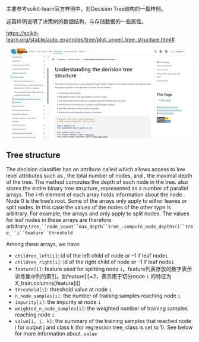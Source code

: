 主要参考scikit-learn官方样例中，对Decision Tree结构的一篇样例。

这篇样例说明了决策树的数据结构，与存储数据的一些属性。

https://scikit-learn.org/stable/auto_examples/tree/plot_unveil_tree_structure.html#

![image-20250210214055819](%E8%A1%A5%E5%85%85%E7%AC%94%E8%AE%B0.assets/image-20250210214055819.png)



## Tree structure

The decision classifier has an attribute called which allows access to low level attributes such as , the total number of nodes, and , the maximal depth of the tree. The method computes the depth of each node in the tree. also stores the entire binary tree structure, represented as a number of parallel arrays. The i-th element of each array holds information about the node . Node 0 is the tree’s root. Some of the arrays only apply to either leaves or split nodes. In this case the values of the nodes of the other type is arbitrary. For example, the arrays and only apply to split nodes. The values for leaf nodes in these arrays are therefore arbitrary.`tree_``node_count``max_depth``tree_.compute_node_depths()``tree_``i``feature``threshold`

Among these arrays, we have:

- `children_left[i]`: id of the left child of node or -1 if leaf node`i`
- `children_right[i]`: id of the right child of node or -1 if leaf node`i`
- `feature[i]`: feature used for splitting node `i`。feature列表存放的数字表示训练集中列的索引。如feature[i]=2，表示用于切分node `i` 的特征为X_train.columns[feature[i]]
- `threshold[i]`: threshold value at node `i`
- `n_node_samples[i]`: the number of training samples reaching node `i`
- `impurity[i]`: the impurity at node `i`
- `weighted_n_node_samples[i]`: the weighted number of training samples reaching node `i`
- `value[i, j, k]`: the summary of the training samples that reached node i for output j and class k (for regression tree, class is set to 1). See below for more information about .`value`